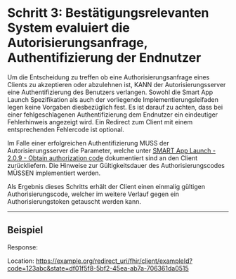 # Schritt 3: Bestätigungsrelevanten System evaluiert die Autorisierungsanfrage, Authentifizierung der Endnutzer

Um die Entscheidung zu treffen ob eine Authorisierungsanfrage eines Clients zu akzeptieren oder abzulehnen ist, KANN der Autorisierungsserver eine Authentifizierung des Benutzers verlangen.
Sowohl die Smart App Launch Spezifikation als auch der vorliegende Implementierungsleifaden legen keine Vorgaben diesbezüglich fest. Es ist darauf zu achten, dass bei einer fehlgeschlagenen Authentifizierung dem Endnutzer ein eindeutiger Fehlerhinweis angezeigt wird. Ein Redirect zum Client mit einem entsprechenden Fehlercode ist optional.

Im Falle einer erfolgreichen Authentifizierung MUSS der Autorisierungsserver die Parameter, welche unter [SMART App Launch - 2.0.9 - Obtain authorization code](http://build.fhir.org/ig/HL7/smart-app-launch/app-launch.html#step-4-authorization-code) dokumentiert sind an den Client zurückliefern. Die Hinweise zur Gültigkeitsdauer des Authorisierungscodes MÜSSEN implementiert werden.

Als Ergebnis dieses Schritts erhält der Client einen einmalig gültigen Authorisierungscode, welcher im weitere Verlauf gegen ein Authorisierungstoken getauscht werden kann.

----

## Beispiel

Response:

Location: https://example.org/redirect_uri/fhir/client/exampleId?code=123abc&state=df01f5f8-5bf2-45ea-ab7a-706361da0515

